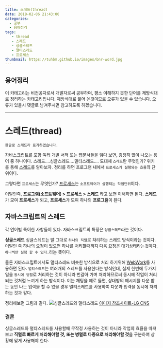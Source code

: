 ```yaml
---
title: 스레드(thread)
date: 2018-02-06 21:43:00
categories:
  - 공부
  - 용어정리
tags:
   - thread
   - 스레드
   - 싱글스레드
   - 멀티스레드
   - 프로세스
thumbnail: https://tuhbm.github.io/images/bnr-word.jpg
---
```


## 용어정리
이 카테고리는 비전공자로서 개발자로써 공부하며, 평소 이해하지 못한 단어를 제방식대로 정리하는 카테고리입니다.
제방식대로 풀어 쓴것이므로 오류가 있을 수 있습니다.
오류가 있을시 댓글로 남겨주시면 참고하도록 하겠습니다.
*****
# 스레드(thread)
`한글로 스레드라 표기하겠습니다.`
<!-- more -->
자바스크립트를 포함 여러 개발 서적 또는 웹문서들을 읽다 보면, 굉장히 많이 나오는 용어 중 하나이다.
스레드....싱글스레드....멀티스레드....
도대체 `스레드`란 무엇인가?
위키를 통해 [스레드](https://ko.wikipedia.org/wiki/%EC%8A%A4%EB%A0%88%EB%93%9C)를 알아보자.
정리를 하면 프로그램 내에서 `프로세스가 실행되는 흐름`의 단위이다.

그렇다면 `프로세스`는 무엇인가?
[프로세스](https://ko.wikipedia.org/wiki/%ED%94%84%EB%A1%9C%EC%84%B8%EC%8A%A4)는 `소프트웨어가 실행되는 작업단위`이다.

이말인즉, **프로그램(소프트웨어) > 프로세스 > 스레드** 라고 보면 이해하면 된다.
**스레드**가 모여 **프로세스**가 되고, **프로세스**가 모여 하나의 **프로그램**이 된다.

## 자바스크립트의 스레드
각 언어별 특이한 사항들이 있다.
자바스크립트의 특징은 `싱글스레드`라는 것이다.

**싱글스레드**
싱글스레드는 말 그대로 `하나의 직렬`로 처리하는 스레드 방식이라는 것이다.
이말인 즉 하나의 요청이 있으면 하나를 처리할때까지 다음 요청은 대기상태라는것이다.
`하나씩만 실행 할 수 있다.`라는 뜻이다.

물론 자바스크립트에서도 멀티스레드 비슷한 방식으로 처리 하기위해 [WebWork](http://html5dev.tistory.com/184)를 사용하면 된다.
`멀티스레드`는 여러개의 스레드를 사용한다는 방식인대,
실제 한번에 두가지 일을 `동시에 병렬`로 처리하는 것이 아니라 번갈아 가며 처리하므로써 동시에 작업이 처리되는 것처럼 느끼게 하는 방식이다.
이는 채팅을 예로 들면, 상대방의 메시지를 다운 받는 동안 나는 입력을 할 수 없을 경우 멀티스레드를 사용하여 다운과 입력을 동시에 처리하는 것과 같다.

정리해보면 그림과 같다.
![싱글스레드와 멀티스레드](https://tuhbm.github.io/images/terms/thread.jpg)
[이미지 참조사이트-LG CNS](http://blog.lgcns.com/1084)

### **결론**

싱글스레드와 멀티스레드를 사용할때 무작정 사용하는 것이 아니라
작업의 효율을 따져보고 **직렬로 빠르게 처리해야할 것, 또는 병렬로 다중으로 처리해야할 것**을 구분하여
상황에 맞게 사용해야 한다.

